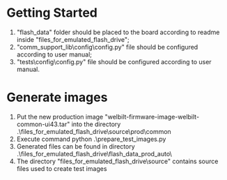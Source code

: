 # Getting Started
1. "flash_data" folder should be placed to the board according to readme inside "files_for_emulated_flash_drive";
2. "comm_support_lib\config\config.py" file should be configured according to user manual;
3. "tests\config\config.py" file should be configured according to user manual.



# Generate images
1. Put the new production image "welbilt-firmware-image-welbilt-common-ui43.tar" into the directory
  .\files_for_emulated_flash_drive\source\prod\common
2. Execute command 
   python .\prepare_test_images.py
3. Generated files can be found in directory
   .\files_for_emulated_flash_drive\flash_data_prod_auto\
4. The directory "files_for_emulated_flash_drive\source\"  contains source files used to create test images
